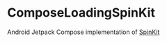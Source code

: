 # ComposeLoadingSpinKit

Android Jetpack Compose implementation of [SpinKit](https://tobiasahlin.com/spinkit/)
